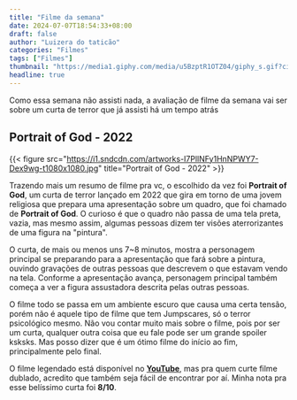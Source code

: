 ```yaml
---
title: "Filme da semana"
date: 2024-07-07T18:54:33+08:00
draft: false
author: "Luizera do taticão"
categories: "Filmes"
tags: ["Filmes"]
thumbnail: "https://media1.giphy.com/media/u5BzptR1OTZ04/giphy_s.gif?cid=6c09b952t5cnmypsnlqrzcbvkzud0zw9ghv42v1c8quzzuz0&ep=v1_internal_gif_by_id&rid=giphy_s.gif&ct=g"
headline: true
---
```

Como essa semana não assisti nada, a avaliação de filme da semana vai ser sobre um curta de terror que já assisti há um tempo atrás
<!--more-->

## Portrait of God - 2022

{{< figure src="https://i1.sndcdn.com/artworks-I7PllNFy1HnNPWY7-Dex9wg-t1080x1080.jpg" title="Portrait of God - 2022" >}}

Trazendo mais um resumo de filme pra vc, o escolhido da vez foi **Portrait of God**, um curta de terror lançado em 2022 que gira em torno de uma jovem religiosa que prepara uma apresentação sobre um quadro, que foi chamado de **Portrait of God**. O curioso é que o quadro não passa de uma tela preta, vazia, mas mesmo assim, algumas pessoas dizem ter visões aterrorizantes de uma figura na "pintura".

O curta, de mais ou menos uns 7~8 minutos, mostra a personagem principal se preparando para a apresentação que fará sobre a pintura, ouvindo gravações de outras pessoas que descrevem o que estavam vendo na tela. Conforme a apresentação avança, personagem principal também começa a ver a figura assustadora descrita pelas outras pessoas.

O filme todo se passa em um ambiente escuro que causa uma certa tensão, porém não é aquele tipo de filme que tem Jumpscares, só o terror psicológico mesmo. Não vou contar muito mais sobre o filme, pois por ser um curta, qualquer outra coisa que eu fale pode ser um grande spoiler ksksks. Mas posso dizer que é um ótimo filme do início ao fim, principalmente pelo final.

O filme legendado está disponível no **[YouTube](https://www.youtube.com/watch?v=BI9fKfX5V68)**, mas pra quem curte filme dublado, acredito que também seja fácil de encontrar por aí. Minha nota pra esse belíssimo curta foi **8/10**.